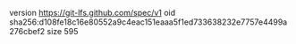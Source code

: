 version https://git-lfs.github.com/spec/v1
oid sha256:d108fe18c16e80552a9c4eac151eaaa5f1ed733638232e7757e4499a276cbef2
size 595
